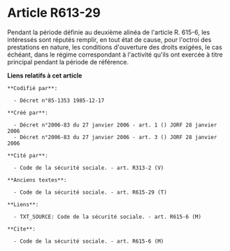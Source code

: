 # Article R613-29

Pendant la période définie au deuxième alinéa de l'article R. 615-6, les intéressés sont réputés remplir, en tout état de
cause, pour l'octroi des prestations en nature, les conditions d'ouverture des droits exigées, le cas échéant, dans le régime
correspondant à l'activité qu'ils ont exercée à titre principal pendant la période de référence.

**Liens relatifs à cet article**

	**Codifié par**:

	  - Décret n°85-1353 1985-12-17

	**Créé par**:

	  - Décret n°2006-83 du 27 janvier 2006 - art. 1 () JORF 28 janvier 2006
	  - Décret n°2006-83 du 27 janvier 2006 - art. 3 () JORF 28 janvier 2006

	**Cité par**:

	  - Code de la sécurité sociale. - art. R313-2 (V)

	**Anciens textes**:

	  - Code de la sécurité sociale. - art. R615-29 (T)

	**Liens**:

	  - TXT_SOURCE: Code de la sécurité sociale. - art. R615-6 (M)

	**Cite**:

	  - Code de la sécurité sociale. - art. R615-6 (M)
